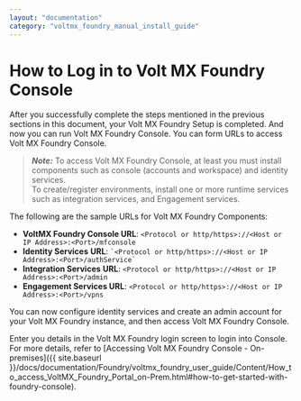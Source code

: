 ```yaml
---
layout: "documentation"
category: "voltmx_foundry_manual_install_guide"
---
```

                             

How to Log in to Volt MX Foundry Console
=======================================

After you successfully complete the steps mentioned in the previous sections in this document, your Volt MX Foundry Setup is completed. And now you can run Volt MX Foundry Console. You can form URLs to access Volt MX Foundry Console.

> **_Note:_** To access Volt MX Foundry Console, at least you must install components such as console (accounts and workspace) and identity services.  
To create/register environments, install one or more runtime services such as integration services, and Engagement services.

The following are the sample URLs for Volt MX Foundry Components:

*   **VoltMX Foundry Console URL**: `<Protocol or http/https>://<Host or IP Address>:<Port>/mfconsole`
*   **Identity Services** **URL**: `` `<Protocol or http/https>://<Host or IP Address>:<Port>/authService` ``
*   **Integration Services** **URL**: `<Protocol or http/https>://<Host or IP Address>:<Port>/admin`
*   **Engagement Services **URL****: `<Protocol or http/https>://<Host or IP Address>:<Port>/vpns`

You can now configure identity services and create an admin account for your Volt MX Foundry instance, and then access Volt MX Foundry Console.

Enter you details in the Volt MX Foundry login screen to login into Console. For more details, refer to [Accessing Volt MX Foundry Console - On-premises]({{ site.baseurl }}/docs/documentation/Foundry/voltmx_foundry_user_guide/Content/How_to_access_VoltMX_Foundry_Portal_on-Prem.html#how-to-get-started-with-foundry-console).
